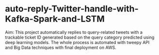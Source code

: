 # auto-reply-Twitter-handle-with-Kafka-Spark-and-LSTM
Aim:  This project automatically replies to query-related tweets with a trackable ticket ID generated based on the query category predicted using deep learning models. The whole process is automated with tweepy API and Big Data techniques with final deployment on AWS.
